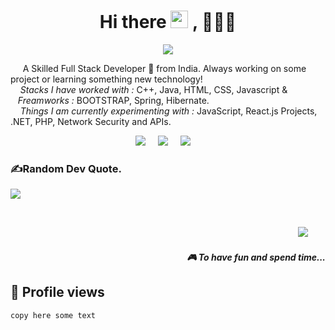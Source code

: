 
<h1 align='center'> Hi there <img src="https://media.giphy.com/media/hvRJCLFzcasrR4ia7z/giphy.gif" width="28"> , 👨🏻‍💻 </h1>
<p align="center">
  <a href="https://github.com/sonuokok"><img src="https://readme-typing-svg.herokuapp.com?color=%2336BCF7&center=true&vCenter=true&lines=Hi+%2C+welcome+to+my+Github+page;I+am+MALAYA-KUMAR;I+am+a+Full+Stack+web+Developer.;"></a>
</p>
<p align='center'>
 
 &nbsp;&nbsp;&nbsp;&nbsp; A Skilled Full Stack Developer 🚀 from India. Always working on some project or learning something new technology!<br>
<i>&nbsp;&nbsp;&nbsp;&nbsp;Stacks I have worked with :</i> C++, Java, HTML, CSS, Javascript  & 
<i>&nbsp;&nbsp;&nbsp;Freamworks : </i> BOOTSTRAP, Spring, Hibernate.<br>
<i>&nbsp;&nbsp;&nbsp;&nbsp;Things I am currently experimenting with :</i> JavaScript, React.js Projects, .NET, PHP, Network Security and APIs.</b> 
</p>


<p align='center'>
  <a href="https://twitter.com/MalayaKumarMah8"><img src="https://img.shields.io/badge/twitter-%231DA1F2.svg?&style=for-the-badge&logo=twitter&logoColor=white" /></a>&nbsp;&nbsp;&nbsp;&nbsp;
  <a href="https://www.linkedin.com/in/malayakumar7188/"><img src="https://img.shields.io/badge/linkedin-%230077B5.svg?&style=for-the-badge&logo=linkedin&logoColor=white" /></a>&nbsp;&nbsp;&nbsp;&nbsp;
  <a href="mailto:malayakumar7188@gmail.com?subject=Enter%Here"><img src="https://img.shields.io/badge/gmail-%23D14836.svg?&style=for-the-badge&logo=gmail&logoColor=white" /></a>&nbsp;&nbsp;&nbsp;&nbsp;

</p>
  
### ✍️Random Dev Quote.
![](https://quotes-github-readme.vercel.app/api?type=horizontal&theme=merko)
  
  
</div>

<br>
<p align="right",hight= 20px ,width=20px>
  <a href="https://open.spotify.com/playlist/2vZQlE402Ouw4MssPflwvj?si=02fcabe7d3554e92"><img src="https://img.shields.io/badge/spotify-%231ED760.svg?&style=for-the-badge&logo=spotify&logoColor=white" /></a>&nbsp;&nbsp;&nbsp;
  </a>&nbsp;&nbsp;&nbsp;
  <h5 align="right">🎮 To have fun and spend time...</h5>
</p>

## 👀 Profile views

```
copy here some text
```
